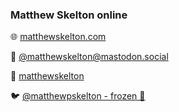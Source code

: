 ### Matthew Skelton online

<p>🌐 <a href="https://matthewskelton.com/" rel="me">matthewskelton.com</a></p>
<p>🐘 <a href="https://mastodon.social/@matthewskelton" rel="me">@matthewskelton<wbr/>@mastodon.social</a></p>
<p>🔗 <a href="https://www.linkedin.com/in/matthewskelton/" rel="me">matthewskelton</a></p>
<p>🐦 <a href="https://twitter.com/matthewpskelton" rel="me">@matthewpskelton - frozen 🥶</a></p>

<!--
**matthewskelton/matthewskelton** is a ✨ _special_ ✨ repository because its `README.md` (this file) appears on your GitHub profile.

Here are some ideas to get you started:

- 🔭 I’m currently working on ...
- 🌱 I’m currently learning ...
- 👯 I’m looking to collaborate on ...
- 🤔 I’m looking for help with ...
- 💬 Ask me about ...
- 📫 How to reach me: ...
- 😄 Pronouns: ...
- ⚡ Fun fact: ...
-->

